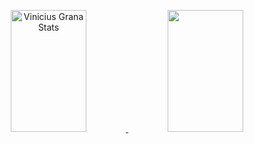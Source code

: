 <p align = "center">
  <a href="https://github.com/ViniciusGrana">

  <div align="center">
   <img width="49%" height="195px" src="https://github-readme-stats.vercel.app/api?username=ViniciusGrana&show_icons=true&count_private=true&hide_border=true&ring_color=ea1233&title_color=ffffff&icon_color=ea1233&rankcircle_color=ea1233&text_color=ffffff&bg_color=0d1117" alt="Vinicius Grana Stats"/> 
    
  <img width="49%" height="195px" src="https://github-readme-stats.vercel.app/api/top-langs/?username=ViniciusGrana&layout=compact&langs_count=7&color=ea1233&title_color=ffffff&icon_color=ea1233&rankcircle_color=ea1233&text_color=ffffff&bg_color=0d1117"/>
  </div>

</p>
